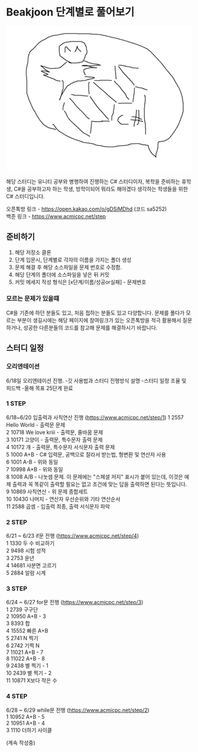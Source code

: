 Beakjoon 단계별로 풀어보기
=============

![](https://github.com/Lesin928/Step-by-step-study/blob/master/image/C%23%EC%8A%A4%ED%84%B0%EB%94%94.PNG)

해당 스터디는 유니티 공부와 병행하여 진행하는 C# 스터디이자, 복학을 준비하는 휴학생,    C#을 공부하고자 하는 학생, 방학이되어 뭐라도 해야겠다 생각하는 학생들을 위한 C# 스터디입니다.

오픈톡방 링크 - https://open.kakao.com/o/gDSiMDhd  (코드 sa5252)   
백준 링크 - https://www.acmicpc.net/step

## 준비하기 
1. 해당 저장소 클론 
2. 단계 입문시, 단계별로 각자의 이름을 가지는 폴더 생성
3. 문제 해결 후 해당 소스파일을 문제 번호로 수정함.
4. 해당 단계의 폴더에 소스파일을 넣은 뒤 커밋
5. 커밋 메세지 작성 형식은 [x단계/이름/성공or실패] - 문제번호

### 모르는 문제가 있을떄
C#을 기존에 하던 분들도 있고, 처음 접하는 분들도 있고 다양합니다. 문제를 풀다가 모르는 부분이 생길시에는 해당 페이지에 참여링크가 있는 오픈톡방을 적극 활용해서
질문하거나, 성공한 다른분들의 코드를 참고해 문제를 해결하시기 바랍니다.



## 스터디 일정

### 오리엔테이션
6/18일 오리엔테이션 진행.
  -깃 사용법과 스터디 진행방식 설명
  -스터디 일정 조율 및 피드백
  -올해 목표 25단계 완료
  
### 1 STEP
6/18~6/20 입출력과 사칙연산 진행 (https://www.acmicpc.net/step/1)
1	2557	Hello World - 출력문 문제   
2	10718	We love kriii - 출력문, 줄바꿈 문제   
3	10171	고양이 - 출력문, 특수문자 출력 문제   
4	10172	개 - 출력문, 특수문자 서식문자 출력 문제    
5	1000	A+B - C# 입력문, 공백으로 잘라서 받는법, 형변환 및 연산자 사용   
6	1001	A-B - 위와 동일   
7	10998	A×B - 위와 동일   
8	1008	A/B - 나눗셈 문제. 이 문제에는 "스페셜 저지" 표시가 붙어 있는데, 이것은 예제 출력과 꼭 똑같이 출력할 필요는 없고 조건에 맞는 답을 출력하면 된다는 뜻입니다.   
9	10869	사칙연산 - 위 문제 종합세트   
10	10430	나머지 - 연산자 우선순위와 기타 연산순서   
11	2588	곱셈 - 입출력 최종, 출력 서식문자 파악   

### 2 STEP
6/21 ~ 6/23 if문 전행 (https://www.acmicpc.net/step/4)   
1	1330	두 수 비교하기   
2	9498	시험 성적   
3	2753	윤년   
4	14681	사분면 고르기   
5	2884	알람 시계   

### 3 STEP
6/24 ~ 6/27 for문 전행 (https://www.acmicpc.net/step/3)   
1	2739	구구단   
2	10950	A+B - 3   
3	8393	합   
4	15552	빠른 A+B   
5	2741	N 찍기   
6	2742	기찍 N    
7	11021	A+B - 7   
8	11022	A+B - 8   
9	2438	별 찍기 - 1   
10	2439	별 찍기 - 2   
11	10871	X보다 작은 수   

### 4 STEP
6/28 ~ 6/29 while문 전행 (https://www.acmicpc.net/step/2)   
1	10952	A+B - 5   
2	10951	A+B - 4   
3	1110	더하기 사이클   




(계속 작성중)
